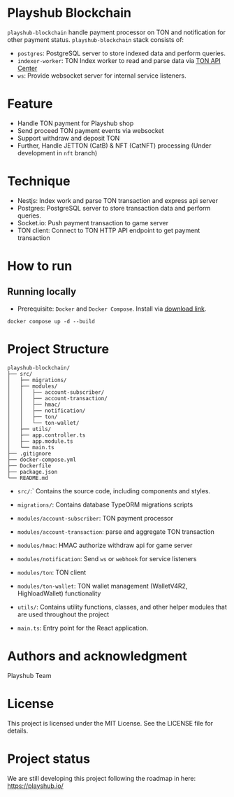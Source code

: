 # Playshub Blockchain

`playshub-blockchain` handle payment processor on TON and notification for other payment status. `playshub-blockchain` stack consists of:

- `postgres`: PostgreSQL server to store indexed data and perform queries.
- `indexer-worker`: TON Index worker to read and parse data via [TON API Center](https://toncenter.com/)
- `ws`: Provide websocket server for internal service listeners.

# Feature

- Handle TON payment for Playshub shop
- Send proceed TON payment events via websocket
- Support withdraw and deposit TON
- Further, Handle JETTON (CatB) & NFT (CatNFT) processing (Under development in `nft` branch)

# Technique

- Nestjs: Index work and parse TON transaction and express api server
- Postgres: PostgreSQL server to store transaction data and perform queries.
- Socket.io: Push payment transaction to game server
- TON client: Connect to TON HTTP API endpoint to get payment transaction

# How to run

## Running locally

- Prerequisite: `Docker` and `Docker Compose`. Install via [download link](https://docs.docker.com/compose/install/).

```shell
docker compose up -d --build

```

# Project Structure

```
playshub-blockchain/
├── src/
│   ├── migrations/
│   ├── modules/
│   │   ├── account-subscriber/
│   │   ├── account-transaction/
│   │   ├── hmac/
│   │   ├── notification/
│   │   ├── ton/
│   │   └── ton-wallet/
│   ├── utils/
│   ├── app.controller.ts
│   ├── app.module.ts
│   └── main.ts
├── .gitignore
├── docker-compose.yml
├── Dockerfile
├── package.json
└── README.md
```

- `src/`:` Contains the source code, including components and styles.
- `migrations/`: Contains database TypeORM migrations scripts
- `modules/account-subscriber`: TON payment processor
- `modules/account-transaction`: parse and aggregate TON transaction
- `modules/hmac`: HMAC authorize withdraw api for game server

- `modules/notification`: Send `ws` or `webhook` for service listeners
- `modules/ton`: TON client
- `modules/ton-wallet`: TON wallet management (WalletV4R2, HighloadWallet) functionality
- `utils/`: Contains utility functions, classes, and other helper modules that are used throughout the project
- `main.ts`: Entry point for the React application.

# Authors and acknowledgment

Playshub Team

# License

This project is licensed under the MIT License. See the LICENSE file for details.

# Project status

We are still developing this project following the roadmap in here: https://playshub.io/
